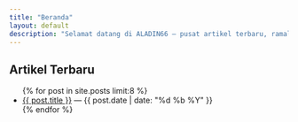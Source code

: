 ```yaml
---
title: "Beranda"
layout: default
description: "Selamat datang di ALADIN66 — pusat artikel terbaru, ramalan togel, dan tren hiburan digital terkini."
---
```


<div class="post">
  <h2>Artikel Terbaru</h2>
  <ul>
    {% for post in site.posts limit:8 %}
      <li>
        <a href="{{ post.url | relative_url }}">{{ post.title }}</a>
        <span class="meta">— {{ post.date | date: "%d %b %Y" }}</span>
      </li>
    {% endfor %}
  </ul>
</div>

